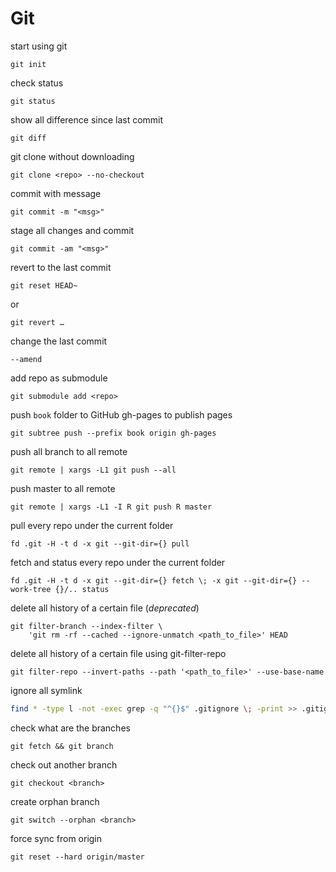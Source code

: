 # Git

start using git

```shell
git init
```

check status

```shell
git status
```

show all difference since last commit

```shell
git diff
```

git clone without downloading

```shell
git clone <repo> --no-checkout
```

commit with message

```shell
git commit -m "<msg>"
```

stage all changes and commit

```shell
git commit -am "<msg>"
```

revert to the last commit

```shell
git reset HEAD~
```

or

```shell
git revert …
```

change the last commit

```shell
--amend
```

add repo as submodule

```shell
git submodule add <repo>
```

push `book` folder to GitHub gh-pages to publish pages

```shell
git subtree push --prefix book origin gh-pages
```

push all branch to all remote

```shell
git remote | xargs -L1 git push --all
```

push master to all remote

```shell
git remote | xargs -L1 -I R git push R master
```

pull every repo under the current folder

```shell
fd .git -H -t d -x git --git-dir={} pull
```

fetch and status every repo under the current folder

```shell
fd .git -H -t d -x git --git-dir={} fetch \; -x git --git-dir={} --work-tree {}/.. status
```

delete all history of a certain file (*deprecated*)

```shell
git filter-branch --index-filter \
    'git rm -rf --cached --ignore-unmatch <path_to_file>' HEAD
```

delete all history of a certain file using git-filter-repo

```shell
git filter-repo --invert-paths --path '<path_to_file>' --use-base-name
```

ignore all symlink

```bash
find * -type l -not -exec grep -q "^{}$" .gitignore \; -print >> .gitignore
```

check what are the branches

```shell
git fetch && git branch
```

check out another branch

```shell
git checkout <branch>
```

create orphan branch

```shell
git switch --orphan <branch>
```

force sync from origin

```shell
git reset --hard origin/master
```
